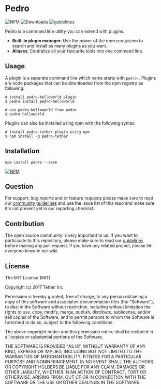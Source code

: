 # Pedro

[![NPM](https://img.shields.io/npm/v/pedro.svg)](https://www.npmjs.com/package/pedro)
[![Downloads](https://img.shields.io/npm/dm/pedro.svg)](http://npm-stat.com/charts.html?package=pedro)
[![guidelines](https://tether.github.io/contribution-guide/badge-guidelines.svg)](https://github.com/tether/contribution-guide)

Pedro is a command line utility you can extend with plugins. 
* **Built-in plugin manager**: Use the power of the npm ecosystem to search and install as many plugins as you want.
* **Aliases**: Centralize all your favourite tools into one command line. 


## Usage

A plugin is a separate command line which name starts with `pedro-`. Plugins are node packages that can be downloaded from the npm registry as following:


```shell
# install pedro-helloworld plugin
$ pedro install pedro-helloworld

# use pedro-helloworld from pedro
$ pedro helloworld
```

Plugins can also be installed using npm with the following syntax:

```shell
# install pedro-tether plugin using npm
$ npm install -g pedro-tether
```

## Installation

```shell
npm install pedro --save
```

[![NPM](https://nodei.co/npm/pedro.png)](https://nodei.co/npm/pedro/)


## Question

For support, bug reports and or feature requests please make sure to read our
<a href="https://github.com/tether/contribution-guide" target="_blank">community guidelines</a> and use the issue list of this repo and make sure it's not present yet in our reporting checklist.

## Contribution

The open source community is very important to us. If you want to participate to this repository, please make sure to read our <a href="https://github.com/tether/contribution-guide" target="_blank">guidelines</a> before making any pull request. If you have any related project, please let everyone know in our wiki.

## License


The MIT License (MIT)

Copyright (c) 2017 Tether Inc

Permission is hereby granted, free of charge, to any person obtaining a copy of this software and associated documentation files (the "Software"), to deal in the Software without restriction, including without limitation the rights to use, copy, modify, merge, publish, distribute, sublicense, and/or sell copies of the Software, and to permit persons to whom the Software is furnished to do so, subject to the following conditions:

The above copyright notice and this permission notice shall be included in all copies or substantial portions of the Software.

THE SOFTWARE IS PROVIDED "AS IS", WITHOUT WARRANTY OF ANY KIND, EXPRESS OR IMPLIED, INCLUDING BUT NOT LIMITED TO THE WARRANTIES OF MERCHANTABILITY, FITNESS FOR A PARTICULAR PURPOSE AND NONINFRINGEMENT. IN NO EVENT SHALL THE AUTHORS OR COPYRIGHT HOLDERS BE LIABLE FOR ANY CLAIM, DAMAGES OR OTHER LIABILITY, WHETHER IN AN ACTION OF CONTRACT, TORT OR OTHERWISE, ARISING FROM, OUT OF OR IN CONNECTION WITH THE SOFTWARE OR THE USE OR OTHER DEALINGS IN THE SOFTWARE.
